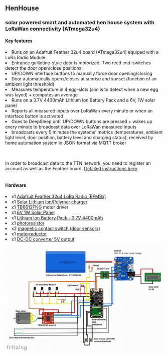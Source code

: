 <h2>HenHouse</h2>
<h3>solar powered smart and automated hen house system with LoRaWan connectivity (ATmega32u4)</h3>

<h4>Key features</h4>
<li>Runs on an Adafruit Feather 32u4 board (ATmega32u4) equiped with a LoRa Radio Module</li>
<li>Entrance guillotine-style door is motorized. Two reed end-switches detect the door open/close positions</li>
<li>UP/DOWN interface buttons to manually force door opening/closing</li>
<li>Door automatically opens/closes at sunrise and sunset (function of an ambient light threshold)</li>
<li>Measures temperature in 4 egg-slots (aim is to detect when a new egg was layed) + computes an average</li>
<li>Runs on a 3.7V 4400mAh Lithium Ion Battery Pack and a 6V, 1W solar panel</li>
<li>Reports all measured inputs over LoRaWan every minute or when an interface button is activated</li>
<li>Goes to DeepSleep until UP/DOWN buttons are pressed + wakes up every minute to broadcast data over LoRaWan measured inputs</li>
<li>broadcasts every 5 minutes the systems’ metrics (temperatures, ambient light level, door position, battery level and charging status), received by home automation system in JSON format via MQTT broker</li><br /><br />

In order to broadcast data to the TTN network, you need to register an account as well as the Feather board. <a title="https://learn.adafruit.com/the-things-network-for-feather/using-a-feather-32u4" href="https://learn.adafruit.com/the-things-network-for-feather/using-a-feather-32u4">Detailed instructions here</a>.<br /><br />


<h4>Hardware</h4>
<li>x1 <a title="https://learn.adafruit.com/adafruit-feather-32u4-radio-with-lora-radio-module" href="https://learn.adafruit.com/adafruit-feather-32u4-radio-with-lora-radio-module">Adafruit Feather 32u4 LoRa Radio (RFM9x)</a></li>
<li>x1 <a title="https://www.adafruit.com/product/390" href="https://www.adafruit.com/product/390">Solar Lithium Ion/Polymer charger</a></li>
<li>x1 <a title="https://www.sparkfun.com/products/14451" href="https://www.sparkfun.com/products/14451">TB6612FNG</a> motor driver</li>
<li>x1 <a title="https://www.adafruit.com/product/3809" href="https://www.adafruit.com/product/3809">6V 1W Solar Panel</a></li>
<li>x1 <a title="https://www.adafruit.com/product/354" href="https://www.adafruit.com/product/354">Lithium Ion Battery Pack - 3.7V 4400mAh </a></li>
<li>x1 <a title="https://www.adafruit.com/product/161" href="https://www.adafruit.com/product/161">photoresistor</a></li>
<li>x2 <a title="https://www.adafruit.com/product/375" href="https://www.adafruit.com/product/375">magnetic contact switch (door sensors) </a></li>
<li>x1 <a title="https://fr.banggood.com/DC-3V-6V-DC-1120-Gear-Motor-TT-Motor-for-Arduino-Smart-Car-Robot-DIY-p-1260117.html?gmcCountry=FR&currency=EUR&createTmp=1&utm_source=googleshopping&utm_medium=cpc_bgcs&utm_content=frank&utm_campaign=frank-ssc-frg-all-newcustom-ncv90-0420-19cov&ad_id=432079764870&gclid=CjwKCAjwqJ_1BRBZEiwAv73uwHZhEckRz5Eav4Dp6Mn5L4VXrPPJgIvCz8bU5mNYyqQY7Lxo8AMxjRoCXJcQAvD_BwE&cur_warehouse=CN" href="https://fr.banggood.com/DC-3V-6V-DC-1120-Gear-Motor-TT-Motor-for-Arduino-Smart-Car-Robot-DIY-p-1260117.html?gmcCountry=FR&currency=EUR&createTmp=1&utm_source=googleshopping&utm_medium=cpc_bgcs&utm_content=frank&utm_campaign=frank-ssc-frg-all-newcustom-ncv90-0420-19cov&ad_id=432079764870&gclid=CjwKCAjwqJ_1BRBZEiwAv73uwHZhEckRz5Eav4Dp6Mn5L4VXrPPJgIvCz8bU5mNYyqQY7Lxo8AMxjRoCXJcQAvD_BwE&cur_warehouse=CN">motorreductor </a></li>
<li>x1 <a title="https://www.banggood.com/DC-2V-24V-To-5V-28V-2A-Step-Up-Boost-Converter-Power-Supply-Module-Adjustable-Regulator-Board-p-1566600.html?rmmds=search&cur_warehouse=CN" href="https://www.banggood.com/DC-2V-24V-To-5V-28V-2A-Step-Up-Boost-Converter-Power-Supply-Module-Adjustable-Regulator-Board-p-1566600.html?rmmds=search&cur_warehouse=CN">DC-DC converter 5V output</a></li>




<p align="center"> <img src="/Hardware/HenHouse schematics.png" width="702" title="Schematics"> </p> <br /><br />
